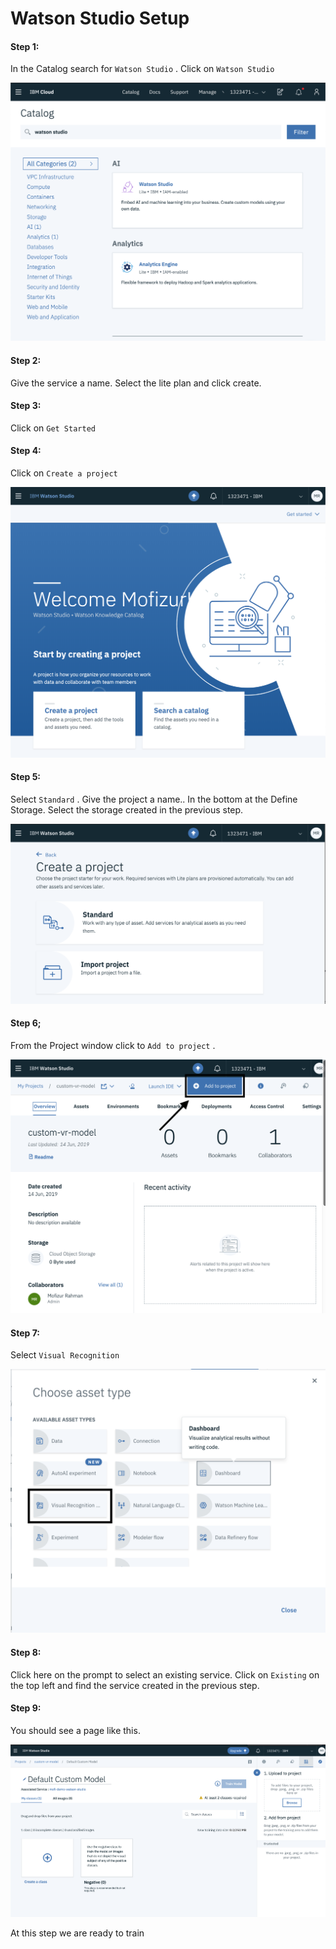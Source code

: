 # Watson Studio Setup

#### Step 1:

In the Catalog search for `Watson Studio` . Click on `Watson Studio` 

![](../.gitbook/assets/image%20%283%29.png)

#### **Step 2:**

Give the service a name. Select the lite plan and click create.

#### **Step 3:**

Click on `Get Started`

#### **Step 4:**

Click on `Create a project` 

![](../.gitbook/assets/image%20%284%29.png)

#### Step 5: 

Select `Standard` . Give the project a name.. In the bottom at the Define Storage. Select the storage created in the previous step.

![](../.gitbook/assets/image.png)

#### Step 6; 

From the Project window click to `Add to project` . 

![](../.gitbook/assets/screen-shot-2019-06-14-at-10.10.22-pm.png)

#### Step 7: 

Select `Visual Recognition` 

![](../.gitbook/assets/screen-shot-2019-06-14-at-10.11.46-pm%20%281%29.png)

#### Step 8: 

Click here on the prompt to select an existing service. Click on `Existing` on the top left and find the service created in the previous step.

#### Step 9: 

You should see a page like this.

![](../.gitbook/assets/image%20%281%29.png)

At this step we are ready to train



